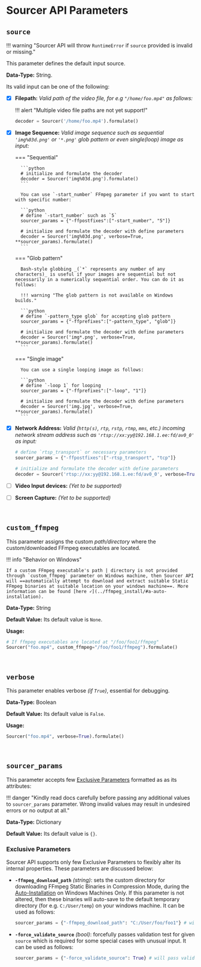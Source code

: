 <!--
===============================================
DeFFcode library source-code is deployed under the Apache 2.0 License:

Copyright (c) 2021 Abhishek Thakur(@abhiTronix) <abhi.una12@gmail.com>

Licensed under the Apache License, Version 2.0 (the "License");
you may not use this file except in compliance with the License.
You may obtain a copy of the License at

   http://www.apache.org/licenses/LICENSE-2.0

Unless required by applicable law or agreed to in writing, software
distributed under the License is distributed on an "AS IS" BASIS,
WITHOUT WARRANTIES OR CONDITIONS OF ANY KIND, either express or implied.
See the License for the specific language governing permissions and
limitations under the License.
===============================================
-->

# Sourcer API Parameters 

## **`source`**

!!! warning "Sourcer API will throw `RuntimeError` if `source` provided is invalid or missing."


This parameter defines the default input source.


**Data-Type:** String.

Its valid input can be one of the following: 

- [x] **Filepath:** _Valid path of the video file, for e.g `"/home/foo.mp4"` as follows:_

    !!! alert "Multiple video file paths are not yet support!"

    ```python
    decoder = Sourcer('/home/foo.mp4').formulate()
    ```

- [x] **Image Sequence:** _Valid image sequence such as sequential `'img%03d.png'` or `'*.png'` glob pattern or even single(loop) image as input:_

    
    === "Sequential"

        ```python
        # initialize and formulate the decoder
        decoder = Sourcer('img%03d.png').formulate()
        ```

        You can use `-start_number` FFmpeg parameter if you want to start with specific number:

        ```python
        # define `-start_number` such as `5`
        sourcer_params = {"-ffpostfixes":["-start_number", "5"]}

        # initialize and formulate the decoder with define parameters
        decoder = Sourcer('img%03d.png', verbose=True, **sourcer_params).formulate()
        ```

    === "Glob pattern"

        Bash-style globbing _(`*` represents any number of any characters)_ is useful if your images are sequential but not necessarily in a numerically sequential order. You can do it as follows:

        !!! warning "The glob pattern is not available on Windows builds."

        ```python
        # define `-pattern_type glob` for accepting glob pattern
        sourcer_params = {"-ffprefixes":["-pattern_type", "glob"]}

        # initialize and formulate the decoder with define parameters
        decoder = Sourcer('img*.png', verbose=True, **sourcer_params).formulate()
        ```

    === "Single image"

        You can use a single looping image as follows:

        ```python
        # define `-loop 1` for looping
        sourcer_params = {"-ffprefixes":["-loop", "1"]}

        # initialize and formulate the decoder with define parameters
        decoder = Sourcer('img.jpg', verbose=True, **sourcer_params).formulate()
        ```

- [x] **Network Address:** _Valid (`http(s)`, `rtp`, `rstp`, `rtmp`, `mms`, etc.) incoming network stream address such as `'rtsp://xx:yy@192.168.1.ee:fd/av0_0'` as input:_

    ```python
    # define `rtsp_transport` or necessary parameters 
    sourcer_params = {"-ffpostfixes":["-rtsp_transport", "tcp"]}

    # initialize and formulate the decoder with define parameters
    decoder = Sourcer('rtsp://xx:yy@192.168.1.ee:fd/av0_0', verbose=True, **sourcer_params).formulate()
    ```

- [ ] **Video Input devices:** _(Yet to be supported)_

- [ ] **Screen Capture:** _(Yet to be supported)_


&nbsp;


## **`custom_ffmpeg`**

This parameter assigns the custom _path/directory_ where the custom/downloaded FFmpeg executables are located.

!!! info "Behavior on Windows"
    
    If a custom FFmpeg executable's path | directory is not provided through `custom_ffmpeg` parameter on Windows machine, then Sourcer API will ==automatically attempt to download and extract suitable Static FFmpeg binaries at suitable location on your windows machine==. More information can be found [here ➶](../ffmpeg_install/#a-auto-installation).

**Data-Type:** String

**Default Value:** Its default value is `None`.

**Usage:**

```python
# If ffmpeg executables are located at "/foo/foo1/ffmpeg"
Sourcer("foo.mp4", custom_ffmpeg="/foo/foo1/ffmpeg").formulate()
```

&nbsp;


## **`verbose`**

This parameter enables verbose _(if `True`)_, essential for debugging. 

**Data-Type:** Boolean

**Default Value:** Its default value is `False`.

**Usage:**

```python
Sourcer("foo.mp4", verbose=True).formulate()
```

&nbsp; 


## **`sourcer_params`**

This parameter accepts few [Exclusive Parameters](#exclusive-parameters) formatted as as its attributes:

!!! danger "Kindly read docs carefully before passing any additional values to `sourcer_params` parameter. Wrong invalid values may result in undesired errors or no output at all."


**Data-Type:** Dictionary

**Default Value:** Its default value is `{}`.


### Exclusive Parameters

Sourcer API supports only few Exclusive Parameters to flexibly alter its internal properties. These parameters are discussed below:

* **`-ffmpeg_download_path`** _(string)_: sets the custom directory for downloading FFmpeg Static Binaries in Compression Mode, during the [Auto-Installation](../ffmpeg_install/#a-auto-installation) on Windows Machines Only. If this parameter is not altered, then these binaries will auto-save to the default temporary directory (for e.g. `C:/User/temp`) on your windows machine. It can be used as follows: 

    ```python
    sourcer_params = {"-ffmpeg_download_path": "C:/User/foo/foo1"} # will be saved to "C:/User/foo/foo1"
    ```

* **`-force_validate_source`** _(bool)_: forcefully passes validation test for given `source` which is required for some special cases with unusual input. It can be used as follows: 

    ```python
    sourcer_params = {"-force_validate_source": True} # will pass validation test forcefully
    ```
